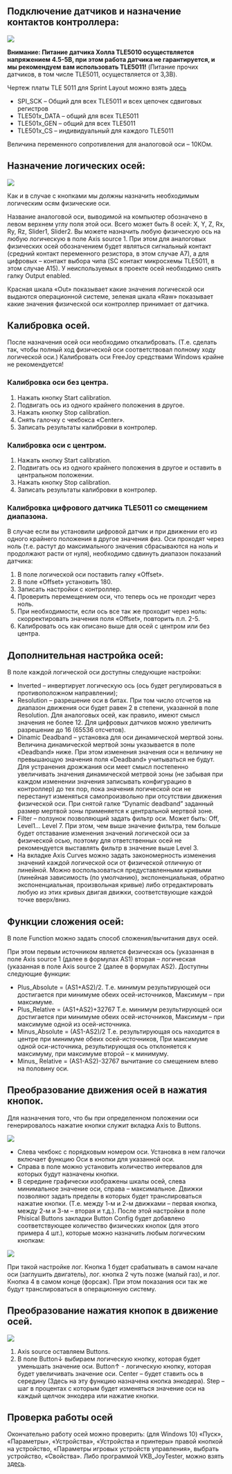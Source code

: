 ##  Подключение датчиков и назначение контактов контроллера:

![](https://github.com/FreeJoy-Team/FreeJoyConfigurator/blob/master/images/rus_guide/A1.jpg)
 
**Внимание: Питание датчика Холла TLE5010 осуществляется напряжением 4.5-5В, при этом работа датчика не гарантируется, и мы рекомендуем вам использовать TLE5011!** (Питание прочих датчиков, в том числе TLE5011, осуществляется от 3,3В).

Чертеж платы TLE 5011 для Sprint Layout можно взять [здесь](https://github.com/FreeJoy-Team/FreeJoyConfigurator/blob/master/third_party/)
* SPI_SCK – Общий для всех TLE5011 и всех цепочек сдвиговых регистров
* TLE501x_DATA – общий для всех TLE5011
* TLE501x_GEN – общий для всех TLE5011
* TLE501x_CS – индивидуальный для каждого TLE5011

Величина переменного сопротивления для аналоговой оси – 10КОм.

## Назначение логических осей:

![](https://github.com/FreeJoy-Team/FreeJoyConfigurator/blob/master/images/rus_guide/A2.jpg)
 
Как и в случае с кнопками мы должны назначить необходимым логическим осям физические оси.

Название аналоговой оси, выводимой на компьютер обозначено в левом верхнем углу поля этой оси. Всего может быть 8 осей: X, Y, Z, Rx, Ry, Rz, Slider1, Slider2. Вы можете назначить любую физическую ось на любую логическую в поле Axis source 1. При этом для аналоговых физических осей обозначением будет являться сигнальный контакт (средний контакт переменного резистора, в этом случае А7), а для цифровых – контакт выбора чипа (SC контакт микросхемы TLE5011, в этом случае А15). У неиспользуемых в проекте осей необходимо снять галку Output enabled.

Красная шкала «Out» показывает какие значения логической оси выдаются операционной системе, зеленая шкала «Raw» показывает какие значения физической оси контроллер принимает от датчика.
## Калибровка осей.
После назначения осей оси необходимо откалибровать. (Т.е. сделать так, чтобы полный ход физической оси соответствовал полному ходу логической оси.) Калибровать оси FreeJoy средствами Windows крайне не рекомендуется!
### Калибровка оси без центра.
1. Нажать кнопку Start calibration.
1. Подвигать ось из одного крайнего положения в другое.
1. Нажать кнопку Stop calibration.
1. Снять галочку с чекбокса «Center».
1. Записать результаты калибровки в контролер.
### Калибровка оси с центром.
1. Нажать кнопку Start calibration.
1. Подвигать ось из одного крайнего положения в другое и оставить в центральном положении.
1. Нажать кнопку Stop calibration.
1. Записать результаты калибровки в контролер.
### Калибровка цифрового датчика TLE5011 со смещением диапазона.
В случае если вы установили цифровой датчик и при движении его из одного крайнего положения в другое значения физ. Оси проходят через ноль (т.е. растут до максимального значения сбрасываются на ноль и продолжают расти от нуля), необходимо сдвинуть диапазон показаний датчика:
1. В поле логической оси поставить галку «Offset».
1. В поле «Offset» установить 180.
1. Записать настройки с контроллер.
1. Проверить перемещением оси, что теперь ось не проходит через ноль.
1. При необходимости, если ось все так же проходит через ноль: скорректировать значения поля «Offset», повторить п.п. 2-5.
1. Калибровать ось как описано выше для осей с центром или без центра.
## Дополнительная настройка осей:
В поле каждой логической оси доступны следующие настройки:
* Inverted – инвертирует логическую ось (ось будет регулироваться в противоположном направлении);
* Resolution – разрешение оси в битах. При том число отсчетов на диапазон движения оси будет равен 2 в степени, указанной в поле Resolution. Для аналоговых осей, как правило, имеют смысл значения не более 12. Для цифровых датчиков можно увеличить разрешение до 16 (65536 отсчетов).
* Dinamic Deadband – установка для оси динамической мертвой зоны. Величина динамической мертвой зоны указывается в поле «Deadband» ниже. При этом изменения значения оси н величину не превышающую значения поля «Deadband» учитываться не будут. Для устранения дрожжания оси меет смысл постепенно увеличивать значения динамической метрвой зоны (не забывая при каждом изменении значения записывать конфигурацию в контроллер) до тех пор, пока значения логической оси не перестанут изменяться самопроизвольно при отсутствии движения физической оси. При снятой галке “Dynamic deadband” заданный размер мертвой зоны применяется к центральной мертвой зоне.
* Filter – ползунок позволяющий задать фильтр оси. Может быть: Off, Level1… Level 7. При этом, чем выше значение фильтра, тем больше будет отставание изменения значений логической оси за физической осью, поэтому для ответственных осей не рекомендуется выставлять фильтр в значение выше Level 3.
* На вкладке Axis Curves можно задать закономерность изменения значений каждой логической оси от физической отличную от линейной. Можно воспользоваться предуставленными кривыми (линейная зависимость (по умолчанию), экспоненциальная, обратно экспоненциальная, произвольная кривые) либо отредактировать любую из этих кривых двигая движки, соответствующие каждой точке вверх/вниз.
## Функции сложения осей:
В поле Function можно задать способ сложения/вычитания двух осей.

При этом первым источником является физическая ось (указанная в поле Axis source 1 (далее в формулах AS1) вторая – логическая (указанная в поле Axis source 2 (далее в формулах AS2).
Доступны следующие функции:
* Plus_Absolute = (AS1+AS2)/2. Т.е. минимум результирующей оси достигается при минимуме обеих осей-источников, Максимум – при максимуме.
* Plus_Relative = (AS1+AS2)+32767 Т.е. минимум результирующей оси достигается при минимуме обеих осей-источников, Максимум – при максимуме одной из осей-источника.
* Minus_Absolute = (AS1-AS2)/2 Т.е. результирующая ось находится в центре при минимуме обеих осей-источников, При максимуме одной оси-источника, результирующая ось отклоняется к максимуму, при максимуме второй – к минимуму.
* Minus_ Relative = (AS1-AS2)-32767 вычитание со смещением влево на половину оси.

## Преобразование движения осей в нажатия кнопок.
Для назначения того, что бы при определенном положении оси генерировалось нажатие кнопки служит вкладка Axis to Buttons.

![](https://github.com/FreeJoy-Team/FreeJoyConfigurator/blob/master/images/rus_guide/A3.jpg)
 
* Слева чекбокс с порядковым номером оси. Установка в нем галочки включает функцию Оси в кнопки для указанной оси.
* Справа в поле можно установить количество интервалов для которых будут назначены кнопки.
* В середине графически изображены шкалы осей, слева минимальное значение оси, справа – максимальное. Движки позволяют задать пределы в которых будет транслироваться нажатие кнопки. (Т.е. между 1-м и 2-м движками – первая кнопка, между 2-м и 3-м – вторая и т.д.).
После этой настройки в поле Phisical Buttons закладки Button Config будет добавлено соответствующее количество физических кнопок (для этого примера 4 шт.), которые можно назначить любым логическим кнопкам:

![](https://github.com/FreeJoy-Team/FreeJoyConfigurator/blob/master/images/rus_guide/A4.jpg)
 
При такой настройке лог. Кнопка 1 будет срабатывать в самом начале оси (заглушить двигатель), лог. кнопка 2 чуть позже (малый газ), и лог. Кнопка 4 в самом конце (форсаж). При этом показания оси так же будут транслироваться в операционную систему.

## Преобразование нажатия кнопок в движение осей.

![](https://github.com/FreeJoy-Team/FreeJoyConfigurator/blob/master/images/rus_guide/A5.jpg)
 
1. Axis source оставляем Buttons.
1. В поле Button↓ выбираем логическую кнопку, которая будет уменьшать значение оси. Button↑ - логическую кнопку, которая будет увеличивать значение оси. Center – будет ставить ось в середину (Здесь на эту функцию назначена кнопка энкодера). Step – шаг в процентах с которым будет изменяться значение оси на каждый щелчок энкодера или нажатие кнопки.

## Проверка работы осей
Окончательно работу осей можно проверить: (для Windows 10) «Пуск», «Параметры», «Устройства», «Устройства и принтеры» правой кнопкой на устройство, «Параметры игровых устройств управления», выбрать устройство, «Свойства». Либо программой VKB_JoyTester, можно взять [здесь](https://github.com/FreeJoy-Team/FreeJoyConfigurator/blob/master/third_party/).

